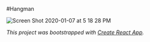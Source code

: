 #Hangman

![Screen Shot 2020-01-07 at 5 18 28 PM](https://user-images.githubusercontent.com/12807042/71942384-df8f5700-3171-11ea-980d-a64eefbbc98f.png)

*This project was bootstrapped with [Create React App](https://github.com/facebook/create-react-app).*

